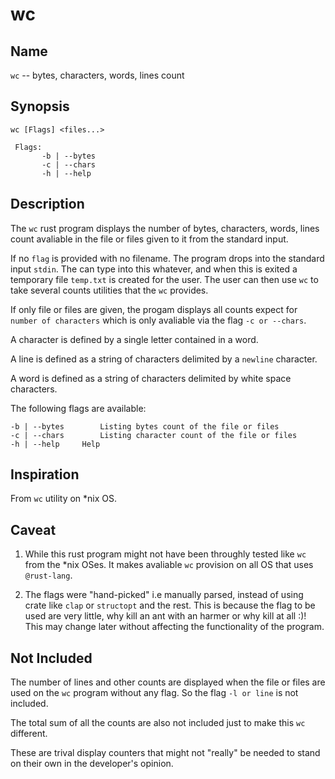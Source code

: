 # wc
     
## Name

`wc` -- bytes, characters, words, lines count
	 
## Synopsis
     
    wc [Flags] <files...>
	 
     Flags: 
           -b | --bytes 
           -c | --chars 
           -h | --help  

## Description
     
The `wc` rust program displays the number of bytes, characters, words, lines count avaliable in the file or files given to it from the standard input. 
	 
If no `flag` is provided with no filename. The program drops into the standard input `stdin`. The can type into this whatever, and when this is exited a temporary file `temp.txt` is created for the user. The user can then use `wc` to take several counts utilities that the `wc` provides.
	 
If only file or files are given, the progam displays all counts expect for `number of characters` which is only avaliable via the flag `-c or --chars`.
	 
A character is defined by a single letter contained in a word.
	 
A line is defined as a string of characters delimited by a `newline` character. 

A word is defined as a string of characters delimited by white space characters.  
	 

The following flags are available:

    -b | --bytes		Listing bytes count of the file or files
    -c | --chars		Listing character count of the file or files
    -h | --help		Help


##  Inspiration
From `wc` utility on *nix OS.
	
##  Caveat
1. While this rust program might not have been throughly tested like `wc` from the *nix OSes. It makes avaliable `wc` provision on all OS that uses `@rust-lang`.
	
2. The flags were "hand-picked" i.e manually parsed, instead of using crate like `clap` or `structopt` and the rest. This is because the flag to be used are very little, why kill an ant with an harmer or why kill at all :)! This may change later without affecting the functionality of the program.
     
##  Not Included
The number of lines and other counts are displayed when the file or files are used on the `wc` program without any flag. So the flag `-l or line` is not included.

The total sum of all the counts are also not included just to make this `wc` different.

These are trival display counters that might not "really" be needed to stand on their own in the developer's opinion. 
